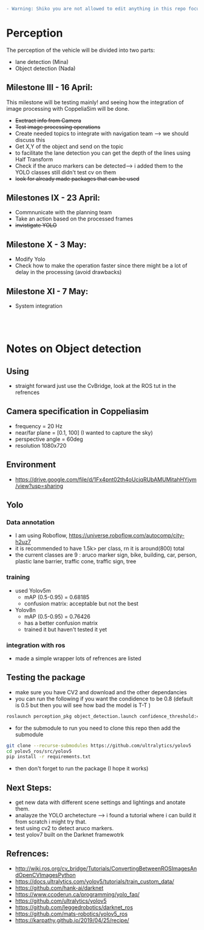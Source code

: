 
```diff
- Warning: Shiko you are not allowed to edit anything in this repo focus on your tasks thank you.
```

# Perception

The perception of the vehicle will be divided into two parts: 
- lane detection (Mina)
- Object detection (Nada)


## Milestone III - 16 April:
This milestone will be testing mainly! and seeing how the integration of image processing with CoppeliaSim will be done.
- ~~Exctract info from Camera~~ 
- ~~Test image processing operations~~
- Create needed topics to integrate with navigation team --> we should discuss this
- Get X,Y of the object and send on the topic
- to facilitate the lane detection you can get the depth of the lines using Half Transform
- Check if the aruco markers can be detected--> i added them to the YOLO classes still didn't test cv on them
- ~~look for already made packages that can be used~~


## Milestones IX -  23 April:
- Commnunicate with the planning team
- Take an action based on the processed frames 
- ~~invistigate YOLO~~

## Milestone X - 3 May:
- Modify Yolo
- Check how to make the operation faster since there might be a lot of delay in the processing (avoid drawbacks) 

## Milestone XI - 7 May:
- System integration

<br></br>

# Notes on Object detection
## Using 
- straight forward just use the  CvBridge, look at the ROS tut in the refrences

## Camera specification in Coppeliasim
- frequency = 20 Hz
- near/far plane = [0.1, 100] (I wanted to capture the sky)
- perspective angle = 60deg
- resolution 1080x720

## Environment 
- https://drive.google.com/file/d/1Fx4pnt02th4oUcjqRUbAMUMitahHYjym/view?usp=sharing


## Yolo
### Data annotation
- I am using Roboflow, https://universe.roboflow.com/autocomp/city-h2uz7
- it is recommended to have 1.5k> per class, rn it is around(800) total
- the current classes are 9 : aruco marker sign, bike, building, car, person, plastic lane barrier, traffic cone, traffic sign, tree

### training
- used Yolov5m 
    - mAP (0.5-0.95) = 0.68185 
    - confusion matrix: acceptable but not the best
- Yolov8n
    - mAP (0.5-0.95) =  0.76426
    - has a better confusion matrix
    - trained it but haven't tested it yet
### integration with ros
- made a simple wrapper lots of refrences are listed

## Testing the package
- make sure you have CV2 and download and the other dependancies
- you can run the following if you want the condidence to be 0.8 (default is 0.5 but then you will see how bad the model is T-T )
```bash
roslaunch perception_pkg object_detection.launch confidence_threshold:=0.8
```
- for the submodule to run you need to clone this repo then add the submodule
```bash
git clone --recurse-submodules https://github.com/ultralytics/yolov5
cd yolov5_ros/src/yolov5
pip install -r requirements.txt
```
- then don't forget to run the package (I hope it works)


## Next Steps:
- get new data with different scene settings and lightings and anotate them.
- analayze the YOLO archetecture --> i found a tutorial where i can build it from scratch i might try that.
- test using cv2 to detect aruco markers.
- test yolov7 built on the Darknet framewotrk


## Refrences:
- http://wiki.ros.org/cv_bridge/Tutorials/ConvertingBetweenROSImagesAndOpenCVImagesPython
- https://docs.ultralytics.com/yolov5/tutorials/train_custom_data/
- https://github.com/hank-ai/darknet
- https://www.ccoderun.ca/programming/yolo_faq/
- https://github.com/ultralytics/yolov5
- https://github.com/leggedrobotics/darknet_ros
- https://github.com/mats-robotics/yolov5_ros
- https://karpathy.github.io/2019/04/25/recipe/




